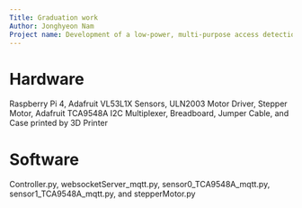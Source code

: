 ```yaml
---
Title: Graduation work
Author: Jonghyeon Nam
Project name: Development of a low-power, multi-purpose access detection system using multiple sensors capable of real-time verification
---
```


# Hardware
Raspberry Pi 4, Adafruit VL53L1X Sensors, ULN2003 Motor Driver, Stepper Motor, Adafruit TCA9548A I2C Multiplexer, Breadboard, Jumper Cable, and Case printed by 3D Printer

# Software
Controller.py, websocketServer_mqtt.py, sensor0_TCA9548A_mqtt.py, sensor1_TCA9548A_mqtt.py, and stepperMotor.py
